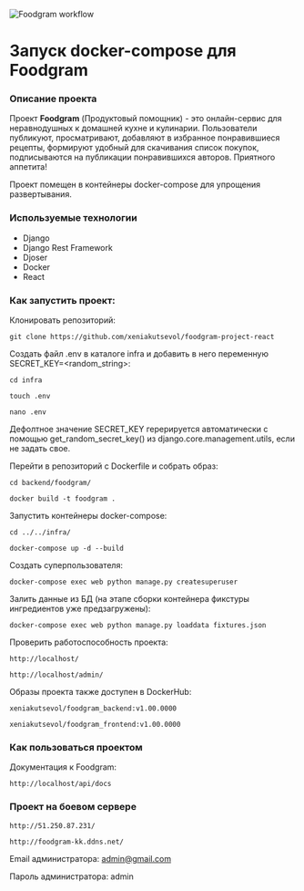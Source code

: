 ![Foodgram workflow](https://github.com/xeniakutsevol/foodgram-project-react/actions/workflows/foodgram_workflow.yml/badge.svg)

# Запуск docker-compose для Foodgram

### Описание проекта

Проект **Foodgram** (Продуктовый помощник) - это онлайн-сервис для неравнодушных к домашней кухне и кулинарии. Пользователи публикуют, просматривают, добавляют в избранное понравившиеся рецепты, формируют удобный для скачивания список покупок, подписываются на публикации понравившихся авторов. Приятного аппетита!

Проект помещен в контейнеры docker-compose для упрощения развертывания.

### Используемые технологии
- Django
- Django Rest Framework
- Djoser
- Docker
- React

### Как запустить проект:

Клонировать репозиторий:

```
git clone https://github.com/xeniakutsevol/foodgram-project-react
```

Создать файл .env в каталогe infra и добавить в него переменную SECRET_KEY=<random_string>:

```
cd infra
```

```
touch .env
```

```
nano .env
```

Дефолтное значение SECRET_KEY герерируется автоматически с помощью get_random_secret_key() из django.core.management.utils, если не задать свое.


Перейти в репозиторий с Dockerfile и собрать образ:

```
cd backend/foodgram/
```

```
docker build -t foodgram .
```

Запустить контейнеры docker-compose:

```
cd ../../infra/
```

```
docker-compose up -d --build
```

Cоздать суперпользователя:

```
docker-compose exec web python manage.py createsuperuser
```

Залить данные из БД (на этапе сборки контейнера фикстуры ингредиентов уже предзагружены):

```
docker-compose exec web python manage.py loaddata fixtures.json
```

Проверить работоспособность проекта:

```
http://localhost/
```

```
http://localhost/admin/
```

Образы проекта также доступен в DockerHub:

```
xeniakutsevol/foodgram_backend:v1.00.0000
```

```
xeniakutsevol/foodgram_frontend:v1.00.0000
```

### Как пользоваться проектом

Документация к Foodgram:

```
http://localhost/api/docs
```

### Проект на боевом сервере

```
http://51.250.87.231/
```

```
http://foodgram-kk.ddns.net/
```

Email администратора: admin@gmail.com

Пароль администратора: admin